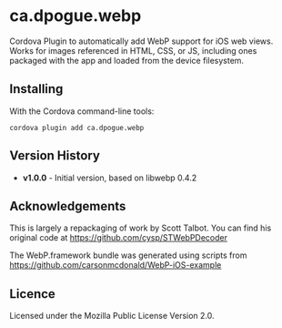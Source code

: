 ca.dpogue.webp
==============

Cordova Plugin to automatically add WebP support for iOS web views. Works for
images referenced in HTML, CSS, or JS, including ones packaged with the app and
loaded from the device filesystem.


Installing
----------

With the Cordova command-line tools:

```
cordova plugin add ca.dpogue.webp
```


Version History
---------------

* **v1.0.0** - Initial version, based on libwebp 0.4.2


Acknowledgements
----------------

This is largely a repackaging of work by Scott Talbot. You can find his
original code at https://github.com/cysp/STWebPDecoder

The WebP.framework bundle was generated using scripts from
https://github.com/carsonmcdonald/WebP-iOS-example


Licence
-------

Licensed under the Mozilla Public License Version 2.0.
